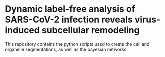 # Dynamic label-free analysis of SARS-CoV-2 infection reveals virus-induced subcellular remodeling

This repository contains the python scripts used to create the cell and organelle segmentations, as well as the bayesian networks.